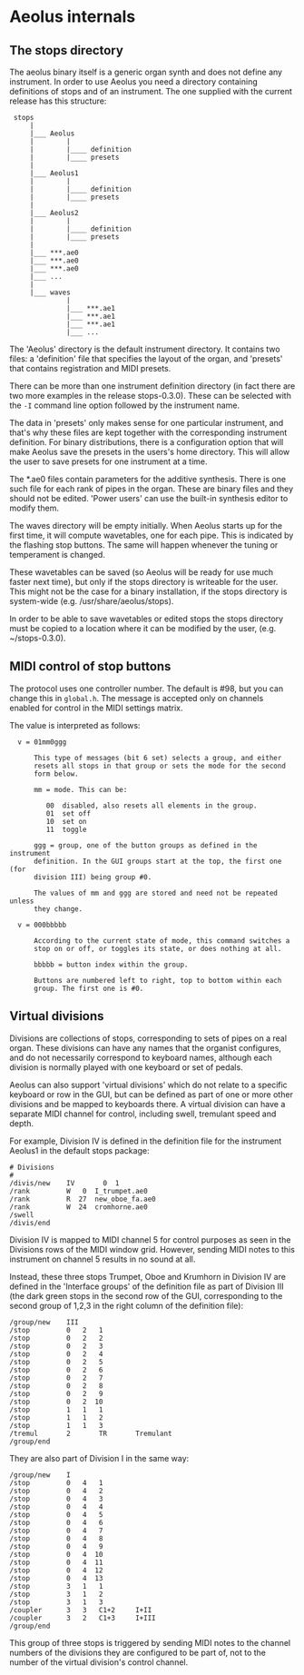# Aeolus internals

## The stops directory

The aeolus binary itself is a generic organ synth and
does not define any instrument. In order to use Aeolus
you need a directory containing definitions of stops
and of an instrument. The one supplied with the current
release has this structure:

```
 stops
     |
     |___ Aeolus
     |        |
     |        |____ definition
     |        |____ presets
     |
     |___ Aeolus1
     |        |
     |        |____ definition
     |        |____ presets
     |
     |___ Aeolus2
     |        |
     |        |____ definition
     |        |____ presets
     |
     |___ ***.ae0
     |___ ***.ae0 
     |___ ***.ae0
     |___ ...
     |
     |___ waves
              |
              |___ ***.ae1
              |___ ***.ae1
              |___ ***.ae1
              |___ ...
```

The 'Aeolus' directory is the default instrument
directory. It contains two files: a 'definition'
file that specifies the layout of the organ, and
'presets' that contains registration and MIDI presets.

There can be more than one instrument definition
directory (in fact there are two more examples
in the release stops-0.3.0). These can be selected
with the `-I` command line option followed by the
instrument name.

The data in 'presets' only makes sense for one
particular instrument, and that's why these files
are kept together with the corresponding instrument
definition. For binary distributions, there is a
configuration option that will make Aeolus save the
presets in the users's home directory. This will allow
the user to save presets for one instrument at a time.

The *.ae0 files contain parameters for the additive
synthesis. There is one such file for each rank of
pipes in the organ. These are binary files and they
should not be edited. 'Power users' can use the built-in
synthesis editor to modify them.
  
The waves directory will be empty initially. When 
Aeolus starts up for the first time, it will compute
wavetables, one for each pipe. This is indicated by the
flashing stop buttons. The same will happen whenever the
tuning or temperament is changed.

These wavetables can be saved (so Aeolus will be
ready for use much faster next time), but only if the stops
directory is writeable for the user. This might not be the
case for a binary installation, if the stops directory is
system-wide (e.g. /usr/share/aeolus/stops).

In order to be able to save wavetables or edited stops
the stops directory must be copied to a location where
it can be modified by the user, (e.g. ~/stops-0.3.0).

## MIDI control of stop buttons

The protocol uses one controller number. The default is #98, but you
can change this in `global.h`. The message is accepted only on channels
enabled for control in the MIDI settings matrix.

The value is interpreted as follows:
```
  v = 01mm0ggg 

      This type of messages (bit 6 set) selects a group, and either
      resets all stops in that group or sets the mode for the second
      form below.
      
      mm = mode. This can be:
    
         00  disabled, also resets all elements in the group.
         01  set off
         10  set on
         11  toggle

      ggg = group, one of the button groups as defined in the instrument
      definition. In the GUI groups start at the top, the first one (for
      division III) being group #0.

      The values of mm and ggg are stored and need not be repeated unless
      they change.

  v = 000bbbbb

      According to the current state of mode, this command switches a
      stop on or off, or toggles its state, or does nothing at all.
      
      bbbbb = button index within the group.

      Buttons are numbered left to right, top to bottom within each
      group. The first one is #0.
```

## Virtual divisions

Divisions are collections of stops, corresponding to sets
of pipes on a real organ. These divisions can have any names
that the organist configures, and do not necessarily
correspond to keyboard names, although each division is
normally played with one keyboard or set of pedals.

Aeolus can also support 'virtual divisions' which do not
relate to a specific keyboard or row in the GUI, but can be
defined as part of one or more other divisions and be
mapped to keyboards there. A virtual division can have a
separate MIDI channel for control, including swell,
tremulant speed and depth.
 
For example, Division IV is defined in the definition file
for the instrument Aeolus1 in the default stops package:
```
# Divisions
#
/divis/new    IV       0  1
/rank         W   0  I_trumpet.ae0
/rank         R  27  new_oboe_fa.ae0
/rank         W  24  cromhorne.ae0
/swell
/divis/end
```

Division IV is mapped to MIDI channel 5 for control purposes
as seen in the Divisions rows of the MIDI window grid.
However, sending MIDI notes to this instrument on channel 5
results in no sound at all.

Instead, these three stops Trumpet, Oboe and Krumhorn in 
Division IV are defined in the 'Interface groups' of the 
definition file as part of Division III (the dark green 
stops in the second row of the GUI, corresponding to the
second group of 1,2,3 in the right column of the
definition file):
```
/group/new    III
/stop         0   2   1
/stop         0   2   2
/stop         0   2   3
/stop         0   2   4
/stop         0   2   5
/stop         0   2   6
/stop         0   2   7
/stop         0   2   8
/stop         0   2   9
/stop         0   2  10
/stop         1   1   1
/stop         1   1   2
/stop         1   1   3
/tremul       2       TR       Tremulant
/group/end
```

They are also part of Division I in the same way:
```
/group/new    I
/stop         0   4   1
/stop         0   4   2
/stop         0   4   3
/stop         0   4   4
/stop         0   4   5
/stop         0   4   6
/stop         0   4   7
/stop         0   4   8
/stop         0   4   9
/stop         0   4  10
/stop         0   4  11
/stop         0   4  12
/stop         0   4  13
/stop         3   1   1
/stop         3   1   2
/stop         3   1   3
/coupler      3   3   C1+2     I+II
/coupler      3   2   C1+3     I+III
/group/end
```

This group of three stops is triggered by sending MIDI notes
to the channel numbers of the divisions they are configured
to be part of, not to the number of the virtual division's
control channel.
